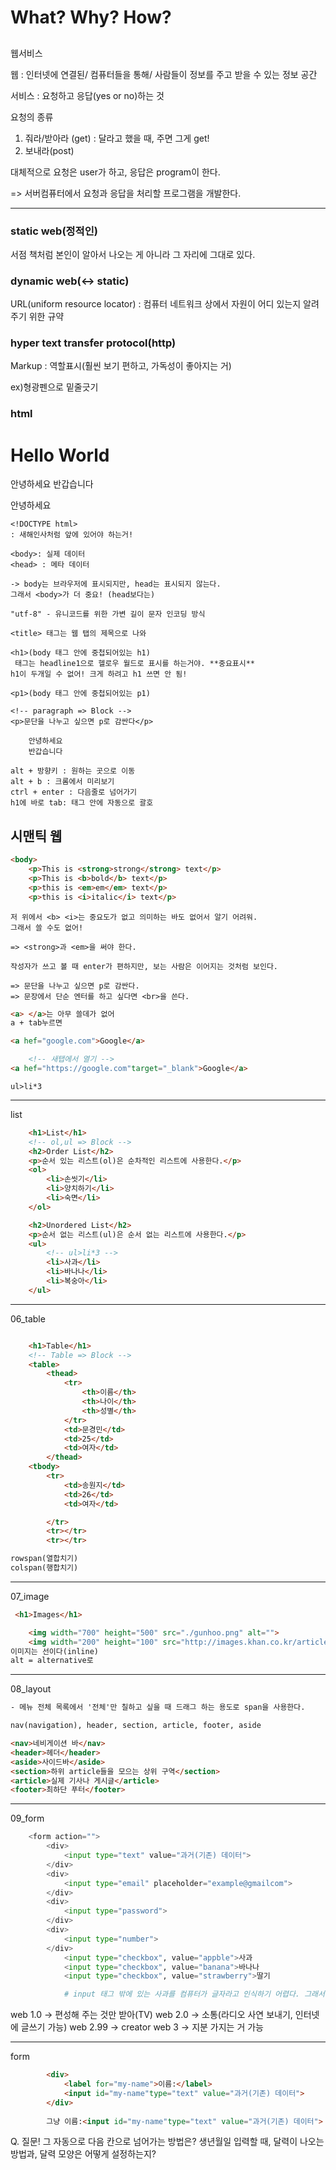 # What? Why? How?

##
웹서비스

웹 : 인터넷에 연결된/
컴퓨터들을 통해/
사람들이 정보를 주고 받을 수 있는 정보 공간

서비스 : 요청하고 응답(yes or no)하는 것

요청의 종류

1. 줘라/받아라 (get) : 달라고 했을 때, 주면 그게 get!
2. 보내라(post)

대체적으로 요청은 user가 하고, 응답은 program이 한다.

=> 서버컴퓨터에서 요청과 응답을 처리할 프로그램을 개발한다.

---

### static web(정적인)

서점 책처럼 본인이 알아서 나오는 게 아니라 그 자리에 그대로 있다.

### dynamic web(<-> static)

URL(uniform resource locator) : 컴퓨터 네트워크 상에서 자원이 어디 있는지 알려주기 위한 규약

### hyper text transfer protocol(http)

Markup : 역할표시(훨씬 보기 편하고, 가독성이 좋아지는 거)

ex)형광펜으로 밑줄긋기

### html

<!DOCTYPE html>

<html>
  <head>
    <meta charset="utf-8">
    <title>Hello HTML5</title>
  </head>
  <body>
    <!-- 주석(comment) -->
    <h1>Hello World</h1>
    안녕하세요 반갑습니다
    <p>안녕하세요</p>
  </body>  
</html>

```
<!DOCTYPE html> 
: 새해인사처럼 앞에 있어야 하는거! 

<body>: 실제 데이터
<head> : 메타 데이터

-> body는 브라우저에 표시되지만, head는 표시되지 않는다.
그래서 <body>가 더 중요! (head보다는)

"utf-8" - 유니코드를 위한 가변 길이 문자 인코딩 방식

<title> 태그는 웹 탭의 제목으로 나와

<h1>(body 태그 안에 중첩되어있는 h1)
 태그는 headline1으로 헬로우 월드로 표시를 하는거야. **중요표시**
h1이 두개일 수 없어! 크게 하려고 h1 쓰면 안 됨!

<p1>(body 태그 안에 중첩되어있는 p1)

<!-- paragraph => Block -->
<p>문단을 나누고 싶으면 p로 감싼다</p>

    안녕하세요
    반갑습니다
```

```
alt + 방향키 : 원하는 곳으로 이동
alt + b : 크롬에서 미리보기
ctrl + enter : 다음줄로 넘어가기
h1에 바로 tab: 태그 안에 자동으로 괄호
```
## 시맨틱 웹

```html
<body>
    <p>This is <strong>strong</strong> text</p>
    <p>This is <b>bold</b> text</p>
    <p>this is <em>em</em> text</p>
    <p>this is <i>italic</i> text</p>
```

```
저 위에서 <b> <i>는 중요도가 없고 의미하는 바도 없어서 알기 어려워. 
그래서 쓸 수도 없어!

=> <strong>과 <em>을 써야 한다.
```

```
작성자가 쓰고 볼 때 enter가 편하지만, 보는 사람은 이어지는 것처럼 보인다.

=> 문단을 나누고 싶으면 p로 감싼다.
=> 문장에서 단순 엔터를 하고 싶다면 <br>을 쓴다.
```

```html
<a> </a>는 아무 쓸데가 없어
a + tab누르면 

<a hef="google.com">Google</a>

    <!-- 새탭에서 열기 -->
<a hef="https://google.com"target="_blank">Google</a>

```
    ul>li*3

---
list
```html
    <h1>List</h1>
    <!-- ol,ul => Block -->
    <h2>Order List</h2>
    <p>순서 있는 리스트(ol)은 순차적인 리스트에 사용한다.</p>
    <ol>
        <li>손씻기</li>
        <li>양치하기</li>
        <li>숙면</li>
    </ol>

    <h2>Unordered List</h2>
    <p>순서 없는 리스트(ul)은 순서 없는 리스트에 사용한다.</p>
    <ul>
        <!-- ul>li*3 -->
        <li>사과</li>
        <li>바나나</li>
        <li>복숭아</li>
    </ul>
```

---
06_table
```html

    <h1>Table</h1>
    <!-- Table => Block -->
    <table>
        <thead>
            <tr>
                <th>이름</th>
                <th>나이</th>
                <th>성별</th>
            </tr>
            <td>문경민</td>
            <td>25</td>
            <td>여자</td>
        </thead>
    <tbody>
        <tr>
            <td>송원지</td>
            <td>26</td>
            <td>여자</td>

        </tr>
        <tr></tr>
        <tr></tr>

rowspan(열합치기)
colspan(행합치기)
```

---
07_image
```html
 <h1>Images</h1>

    <img width="700" height="500" src="./gunhoo.png" alt="">
    <img width="200" height="100" src="http://images.khan.co.kr/article/2019/09/07/l_2019090602000329100066416.jpg" alt="">
이미지는 선이다(inline)
alt = alternative로 
```

---
08_layout
```html
- 메뉴 전체 목록에서 '전체'만 칠하고 싶을 때 드래그 하는 용도로 span을 사용한다.

nav(navigation), header, section, article, footer, aside

<nav>네비게이션 바</nav>
<header>헤더</header>
<aside>사이드바</aside>
<section>하위 article들을 모으는 상위 구역</section>
<article>실제 기사나 게시글</article>
<footer>최하단 푸터</footer>
```

---
09_form
```python
    <form action="">
        <div>
            <input type="text" value="과거(기존) 데이터">
        </div>
        <div>
            <input type="email" placeholder="example@gmailcom">
        </div>
        <div>
            <input type="password">
        </div>
        <div>
            <input type="number">
        </div>
            <input type="checkbox", value="appble">사과
            <input type="checkbox", value="banana">바나나
            <input type="checkbox", value="strawberry">딸기

            # input 태그 밖에 있는 사과를 컴퓨터가 글자라고 인식하기 어렵다. 그래서 value를 써야한다! 1로 쓰면 서버에서는 1로 받아들인다.
```

web 1.0 -> 편성해 주는 것만 받아(TV)
web 2.0 -> 소통(라디오 사연 보내기, 인터넷에 글쓰기 가능)
web 2.99 -> creator
web 3 -> 지분 가지는 거 가능

---
form
```html
        <div>
            <label for="my-name">이름:</label>
            <input id="my-name"type="text" value="과거(기존) 데이터">
        </div>
        
        그냥 이름:<input id="my-name"type="text" value="과거(기존) 데이터"> 이렇게 써도 나오기는 하지만, 이름이라는 타이틀이 옆에 칸과 연결되어있는지를 모르기에, <label for="my-name">을 쓴다.


```
Q. 질문!
그 자동으로 다음 칸으로 넘어가는 방법은?
생년월일 입력할 때, 달력이 나오는 방법과, 달력 모양은 어떻게 설정하는지?